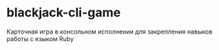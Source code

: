# blackjack-cli-game
Карточная игра в консольном исполнении для закрепления навыков работы с языком Ruby
